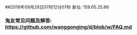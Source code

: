 ##2018年09月28日07时12分07秒 新址: 159.65.25.86
### 兔友常见问题及解答: https://github.com/wanggonging/d/blob/w/FAQ.md
